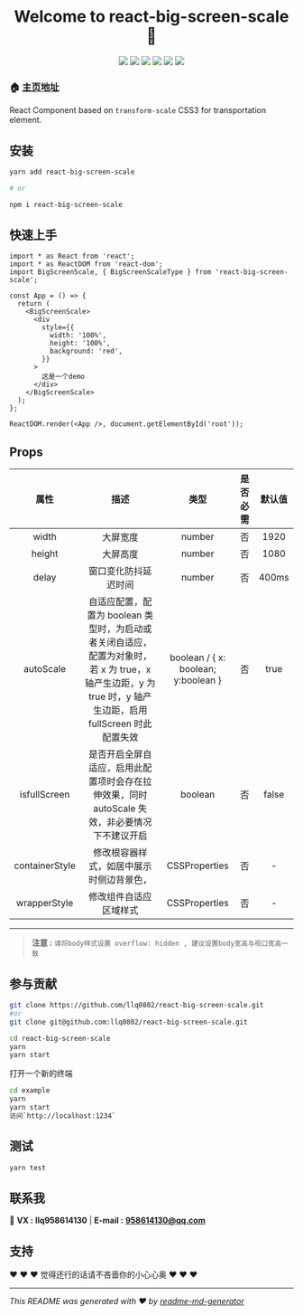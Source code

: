 <h1 align="center">Welcome to react-big-screen-scale 👋</h1>
<div align="center"> 
  <img src="https://img.shields.io/badge/License-MIT-yellow.svg" />
  <img src="https://img.shields.io/badge/npm-0.12-orange.svg" />
  <img src="https://img.shields.io/github/issues/crazylxr/3dtagcloudforeact.svg" />
  <img src="https://img.shields.io/github/forks/crazylxr/3dtagcloudforeact.svg" />
  <img src="https://img.shields.io/github/stars/crazylxr/3dtagcloudforeact.svg" />
  <img src="https://img.shields.io/github/license/crazylxr/3dtagcloudforeact.svg" />
</div>

 <!-- ![](https://img.shields.io/github/license/crazylxr/3dtagcloudforeact.svg) -->

### 🏠 [主页地址](https://github.com/llq0802/react-big-screen-scale)

React Component based on `transform-scale` CSS3 for transportation element.

## 安装

```sh
yarn add react-big-screen-scale

# or

npm i react-big-screen-scale
```

## 快速上手

```tsx
import * as React from 'react';
import * as ReactDOM from 'react-dom';
import BigScreenScale, { BigScreenScaleType } from 'react-big-screen-scale';

const App = () => {
  return (
    <BigScreenScale>
      <div
        style={{
          width: '100%',
          height: '100%',
          background: 'red',
        }}
      >
        这是一个demo
      </div>
    </BigScreenScale>
  );
};

ReactDOM.render(<App />, document.getElementById('root'));
```

## Props

|      属性      |                                                                            描述                                                                             |                类型                 | 是否必需 | 默认值 |
| :------------: | :---------------------------------------------------------------------------------------------------------------------------------------------------------: | :---------------------------------: | :------: | :----: |
|     width      |                                                                          大屏宽度                                                                           |               number                |    否    |  1920  |
|     height     |                                                                          大屏高度                                                                           |               number                |    否    |  1080  |
|     delay      |                                                                    窗口变化防抖延迟时间                                                                     |               number                |    否    | 400ms  |
|   autoScale    | 自适应配置，配置为 boolean 类型时，为启动或者关闭自适应，配置为对象时，若 x 为 true，x 轴产生边距，y 为 true 时，y 轴产生边距，启用 fullScreen 时此配置失效 | boolean / { x: boolean; y:boolean } |    否    |  true  |
|  isfullScreen  |                                是否开启全屏自适应，启用此配置项时会存在拉伸效果，同时 autoScale 失效，非必要情况下不建议开启                                |               boolean               |    否    | false  |
| containerStyle |                                                          修改根容器样式，如居中展示时侧边背景色，                                                           |            CSSProperties            |    否    |   -    |
|  wrapperStyle  |                                                                   修改组件自适应区域样式                                                                    |            CSSProperties            |    否    |   -    |

---

> **注意 :** `请将body样式设置 overflow: hidden , 建议设置body宽高与视口宽高一致`

## 参与贡献

```sh
git clone https://github.com/llq0802/react-big-screen-scale.git
#or
git clone git@github.com:llq0802/react-big-screen-scale.git

cd react-big-screen-scale
yarn
yarn start
```

打开一个新的终端

```sh
cd example
yarn
yarn start
访问`http://localhost:1234`
```

## 测试

```sh
yarn test
```

## 联系我

👤 **VX :** **llq958614130** | **E-mail :** **958614130@qq.com**

## 支持

❤️ ❤️ ❤️ 觉得还行的话请不吝啬你的小心心奥 ❤️ ❤️ ❤️

---

_This README was generated with ❤️ by [readme-md-generator](https://github.com/kefranabg/readme-md-generator)_
